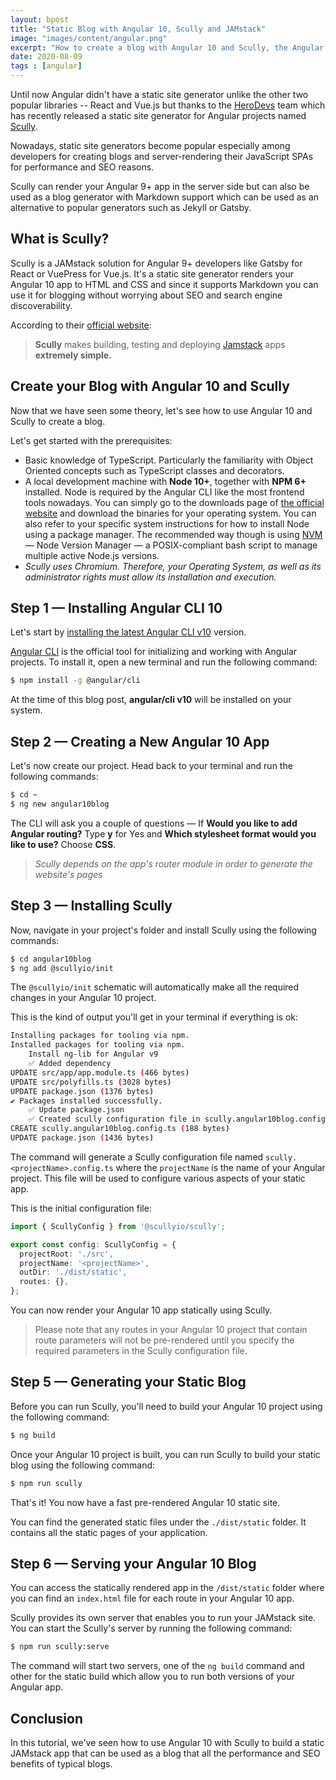 ```yaml
---
layout: bpost
title: "Static Blog with Angular 10, Scully and JAMstack"
image: "images/content/angular.png"
excerpt: "How to create a blog with Angular 10 and Scully, the Angular static site generator"
date: 2020-08-09
tags : [angular]
---
```


Until now Angular didn't have a static site generator unlike the other two popular libraries -- React and Vue.js but thanks to the [HeroDevs](https://twitter.com/herodevs) team which has recently released a static site generator for Angular projects named [Scully](https://github.com/scullyio/scully). 

Nowadays, static site generators become popular especially among developers for creating blogs and server-rendering their JavaScript SPAs for performance and SEO reasons.

Scully can render your Angular 9+ app in the server side but can also be used as a blog generator with Markdown support which can be used as an alternative to popular generators such as Jekyll or Gatsby.

## What is Scully?

Scully is a JAMstack solution for Angular 9+ developers like Gatsby for React or VuePress for Vue.js. It's a static site generator renders your Angular 10 app to HTML and CSS and since it supports Markdown you can use it for blogging without worrying about SEO and search engine discoverability.

According to their [official website](https://scully.io/):

> **Scully** makes building, testing and deploying [Jamstack](https://jamstack.org/) apps **extremely simple.**

## Create your Blog with Angular 10 and Scully

Now that we have seen some theory, let's see how to use Angular 10 and Scully to create a blog.

Let's get started with the prerequisites:

-   Basic knowledge of TypeScript. Particularly the familiarity with Object Oriented concepts such as TypeScript classes and decorators.
-   A local development machine with  **Node 10+**, together with  **NPM 6+**  installed. Node is required by the Angular CLI like the most frontend tools nowadays. You can simply go to the downloads page of  [the official website](https://nodejs.org/en/download/)  and download the binaries for your operating system. You can also refer to your specific system instructions for how to install Node using a package manager. The recommended way though is using  [NVM](https://github.com/nvm-sh/nvm)  — Node Version Manager — a POSIX-compliant bash script to manage multiple active Node.js versions.
- _Scully uses Chromium. Therefore, your Operating System, as well as its administrator rights must allow its installation and execution._

## Step 1 — Installing Angular CLI 10

Let's start by  [installing the latest Angular CLI v10](https://www.ahmedbouchefra.com/install-angular-cli/)  version.

[Angular CLI](https://cli.angular.io/)  is the official tool for initializing and working with Angular projects. To install it, open a new terminal and run the following command:

```bash
$ npm install -g @angular/cli
```

At the time of this blog post,  **angular/cli v10**  will be installed on your system.

## Step 2 — Creating a New Angular 10 App

Let's now create our project. Head back to your terminal and run the following commands:

```bash
$ cd ~
$ ng new angular10blog
```

The CLI will ask you a couple of questions — If  **Would you like to add Angular routing?**  Type  **y**  for Yes and  **Which stylesheet format would you like to use?**  Choose  **CSS**.

>_Scully depends on the app's router module in order to generate the website's pages_



## Step 3 — Installing Scully

Now, navigate in your project's folder and install Scully using the following commands:

```bash
$ cd angular10blog
$ ng add @scullyio/init
```

The  `@scullyio/init`  schematic will automatically make all the required changes in your Angular 10 project.

This is the kind of output you'll get in your terminal if everything is ok:

```bash
Installing packages for tooling via npm.
Installed packages for tooling via npm.
    Install ng-lib for Angular v9
    ✅️ Added dependency
UPDATE src/app/app.module.ts (466 bytes)
UPDATE src/polyfills.ts (3028 bytes)
UPDATE package.json (1376 bytes)
✔ Packages installed successfully.
    ✅️ Update package.json
    ✅️ Created scully configuration file in scully.angular10blog.config.ts
CREATE scully.angular10blog.config.ts (188 bytes)
UPDATE package.json (1436 bytes)
```

The command will generate a Scully configuration file named  `scully.<projectName>.config.ts` where the  `projectName`  is the name of your Angular project.  This file will be used to configure various aspects of your static app.
 
This is the initial configuration file:

```typescript
import { ScullyConfig } from '@scullyio/scully';

export const config: ScullyConfig = {
  projectRoot: './src',
  projectName: '<projectName>',
  outDir: './dist/static',
  routes: {},
};
```

You can now render your Angular 10 app statically using Scully.

> Please note that any routes in your Angular 10 project that contain route parameters will not be pre-rendered until you specify the required parameters in the Scully configuration file.


## Step 5 — Generating your Static Blog

Before you can run Scully, you'll need to build your Angular 10 project using the following command:

```bash
$ ng build
```

Once your Angular 10 project is built, you can run Scully to build your static blog using the following command:

```bash
$ npm run scully
```

That's it! You now have a fast pre-rendered Angular 10 static site.

You can find the generated static files under the  `./dist/static`  folder. It contains all the static pages of your application.
 
## Step 6 — Serving your Angular 10 Blog

You can access the statically rendered app in the  `/dist/static`  folder where you can find an  `index.html`  file for each route in your Angular 10 app.

Scully provides its own server that enables you to run your JAMstack site. You can start the Scully's server by running the following command:

```bash
$ npm run scully:serve
```

The command will start two  servers, one of  the `ng build` command and  other for the static build which allow you to run both versions of your Angular app.   

## Conclusion

In this tutorial, we've seen how to use Angular 10 with Scully to build a static JAMstack app that can be used as a blog that all the performance and SEO benefits of typical blogs.